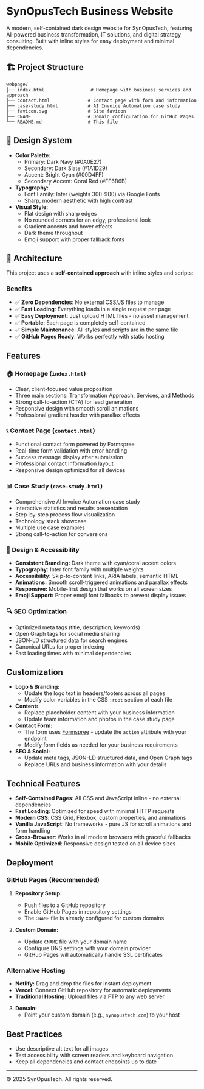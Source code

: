 # SynOpusTech Business Website

A modern, self-contained dark design website for SynOpusTech, featuring AI-powered business transformation, IT solutions, and digital strategy consulting. Built with inline styles for easy deployment and minimal dependencies.

## 🏗️ Project Structure

```
webpage/
├── index.html                 # Homepage with business services and approach
├── contact.html              # Contact page with form and information
├── case-study.html           # AI Invoice Automation case study
├── favicon.svg               # Site favicon
├── CNAME                     # Domain configuration for GitHub Pages
└── README.md                 # This file
```

## 🎨 Design System
- **Color Palette:**
  - Primary: Dark Navy (#0A0E27)
  - Secondary: Dark Slate (#1A1D29)
  - Accent: Bright Cyan (#00D4FF)
  - Secondary Accent: Coral Red (#FF6B6B)
- **Typography:**
  - Font Family: Inter (weights 300-900) via Google Fonts
  - Sharp, modern aesthetic with high contrast
- **Visual Style:**
  - Flat design with sharp edges
  - No rounded corners for an edgy, professional look
  - Gradient accents and hover effects
  - Dark theme throughout
  - Emoji support with proper fallback fonts

## 🔧 Architecture

This project uses a **self-contained approach** with inline styles and scripts:

### Benefits
- ✅ **Zero Dependencies**: No external CSS/JS files to manage
- ✅ **Fast Loading**: Everything loads in a single request per page
- ✅ **Easy Deployment**: Just upload HTML files - no asset management
- ✅ **Portable**: Each page is completely self-contained
- ✅ **Simple Maintenance**: All styles and scripts are in the same file
- ✅ **GitHub Pages Ready**: Works perfectly with static hosting

## Features

### 🏠 Homepage (`index.html`)
- Clear, client-focused value proposition
- Three main sections: Transformation Approach, Services, and Methods
- Strong call-to-action (CTA) for lead generation
- Responsive design with smooth scroll animations
- Professional gradient header with parallax effects

### 📞 Contact Page (`contact.html`)
- Functional contact form powered by Formspree
- Real-time form validation with error handling
- Success message display after submission
- Professional contact information layout
- Responsive design optimized for all devices

### 📊 Case Study (`case-study.html`)
- Comprehensive AI Invoice Automation case study
- Interactive statistics and results presentation
- Step-by-step process flow visualization
- Technology stack showcase
- Multiple use case examples
- Strong call-to-action for conversions

### 🎨 Design & Accessibility
- **Consistent Branding:** Dark theme with cyan/coral accent colors
- **Typography:** Inter font family with multiple weights
- **Accessibility:** Skip-to-content links, ARIA labels, semantic HTML
- **Animations:** Smooth scroll-triggered animations and parallax effects
- **Responsive:** Mobile-first design that works on all screen sizes
- **Emoji Support:** Proper emoji font fallbacks to prevent display issues

### 🔍 SEO Optimization
- Optimized meta tags (title, description, keywords)
- Open Graph tags for social media sharing
- JSON-LD structured data for search engines
- Canonical URLs for proper indexing
- Fast loading times with minimal dependencies

## Customization
- **Logo & Branding:**
  - Update the logo text in headers/footers across all pages
  - Modify color variables in the CSS `:root` section of each file
- **Content:**
  - Replace placeholder content with your business information
  - Update team information and photos in the case study page
- **Contact Form:**
  - The form uses [Formspree](https://formspree.io/) - update the `action` attribute with your endpoint
  - Modify form fields as needed for your business requirements
- **SEO & Social:**
  - Update meta tags, JSON-LD structured data, and Open Graph tags
  - Replace URLs and business information with your details

## Technical Features
- **Self-Contained Pages**: All CSS and JavaScript inline - no external dependencies
- **Fast Loading**: Optimized for speed with minimal HTTP requests
- **Modern CSS**: CSS Grid, Flexbox, custom properties, and animations
- **Vanilla JavaScript**: No frameworks - pure JS for scroll animations and form handling
- **Cross-Browser**: Works in all modern browsers with graceful fallbacks
- **Mobile Optimized**: Responsive design tested on all device sizes

## Deployment

### GitHub Pages (Recommended)
1. **Repository Setup:**
   - Push files to a GitHub repository
   - Enable GitHub Pages in repository settings
   - The `CNAME` file is already configured for custom domains

2. **Custom Domain:**
   - Update `CNAME` file with your domain name
   - Configure DNS settings with your domain provider
   - GitHub Pages will automatically handle SSL certificates

### Alternative Hosting
- **Netlify:** Drag and drop the files for instant deployment
- **Vercel:** Connect GitHub repository for automatic deployments
- **Traditional Hosting:** Upload files via FTP to any web server
3. **Domain:**
   - Point your custom domain (e.g., `synopustech.com`) to your host

## Best Practices
- Use descriptive alt text for all images
- Test accessibility with screen readers and keyboard navigation
- Keep all dependencies and contact endpoints up to date

---

© 2025 SynOpusTech. All rights reserved.
